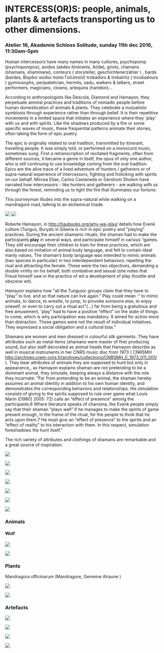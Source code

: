 # INTERCESS(OR)S: people, animals, plants & artefacts transporting us to other dimensions.

### Atelier 16, Akademie Schloss Solitude, sunday 11th dec 2016, 11:30am-5pm

Human intercessors have many names in many cultures, psychopomp (psychopompos), aoidos (aèdes itinérants, Aöde), griots, chamans (shamans, shammane), conteurs ( storyteller,  geschichtenerzähler ) , bards (bardes, Βαρδοί αοιδοι πασα Γαλάταίσ) trobadors & trobairitz ( troubadours   ) gymnosophs, peripatetician, hermits, sadu, walkers & talkers, street performers, magicians, clowns, arlequins (harlekin)...

According to anthropologists like Descola, Diamond and Hamayon, they perpetuate animist practices and traditions of nomadic people before human domestication of animals & plants. They celebrate a mutualistic symbiosis through experience rather than through belief. It is their repetitive movements in a limited space that initiates an experience where they 'play' with us and with spirits. Like the shadows produced by a fire or some specific waves of music, these frequential patterns animate their stories, often taking the form of epic poetry. 

The epic is originally related to oral tradition, transmitted by itinerant, travelling people. It was simply told, or performed on a monocord music, sometimes sung. First a retranscription of recitated fragments, often from different sources, it became a genre in itself, the opus of only one author, who is still continuing to use knowledge coming from the oral tradition. Epics are the alive trace of a lived adventure of hunters / gatherers or of supra-natural experience of intercessors, fighting and frolicking with spirits on our behalf. Mircea Eliae, Carlos Castaneda or Gershom Sholem have narrated how intercessors - like hunters and gatherers - are walking with us through the forest, reminding us to light the fire that illuminates our fortune. 

This journeyman illudes into the supra-natural while walking on a mandragore road, talking to an alchemical triade.

![](/courbet.jpg) ![](/a9ce01494be52ef28924fcba63079e9f.jpg)

Roberte Hamayon, in http://haubooks.org/why-we-play/ details how Evenk culture (Tungus, Buryat) in Siberia is rich in epic poetry and "playing" practices. During the ancient shamanic rituals, the shaman had to make the participants **play** in several ways, and participate himself in various “games. They still encourage their children to train for these practices, which are also based on imitation of animal body language, and felt to contain ideal manly values. The shaman’s body language was intended to mimic animals (two species in particular) in two interdependent behaviors: repelling the rival and attracting the female. These were the two objectives, demanding a double virility on his behalf, both combative and sexual (she notes that Freud himself saw in the practice of wit a development of play (hostile and obscene wit).

Hamayon explains how "all the Tungusic groups claim that they have to “play” to live, and so that nature can live again." Play could mean :" to mimic animals, to dance, to wrestle, to jump, to provoke someone else, to enjoy oneself, or even to carry out a ritual act"(...) far from being a gratuitous and free amusement, 'play" had to have a positive “effect” on the state of things to come, which is why participation was mandatory. It aimed for action more than distraction. These games were not the result of individual initiatives. They expressed a social obligation and a cultural bias."

Shamans are women and men dressed in colourful silk garments. They have attributes such as metal items (shamans were master of fire) producing sound, but also staff decorated as animal heads that Hamayon describe as well in musical instruments in her CNRS music disc from 1973 ( CNRSMH http://archives.crem-cnrs.fr/archives/collections/CNRSMH_E_1973_011_001/ ). They bear attributes of animals they are supposed to hunt but only in appearance,, as Hamayon explains shaman are not pretending to be a dominant animal, they simulate, keeping always a distance with the role they incarnate: "Far from pretending to be an animal, the shaman hereby assumes an animal identity in addition to his own human identity, and demonstrates the corresponding behaviors and relationships. His simulation consists of giving to the spirits supposed to rule over game what Louis Marin ([1980] 2005: 72) calls an “effect of presence” among the participants.6 Where literature speaks of charisma, the Evenk people simply say that their shaman “plays well” if he manages to make the spirits of game present enough, in the frame of the ritual, for the people to think that he acts upon them.7 He must give an “effect of presence” to the spirits and an “effect of reality” to his interaction with them. In this respect, simulation foreshadows the hunt itself."

The rich variety of attributes and clothings of shamans are remarkable and a great source of inspiration.

![](/dsc_6166.jpg)

![](/artefacts.jpg)

![](/fire.jpeg)

![](/tengri-forrest.JPG)

![](/e8e10a7f2c0aacf4805021366f21aadf.jpg)

![](/r2.JPG)

![](/dsc_6148.jpg)

### Animals

#### Wolf

![](/simon_parouty_1.jpg)

![](/99086_lei_30001667photo1dappel_175004607_4.jpg)

### Plants

Mandragora officinarum (Mandragore, Gemeine Alraune )

![](/Tacuinum_Sanitatis_Mandrake_Dog.jpg)

![](/NaplesDioscuridesMandrake.jpg)

### Artefacts

![](/e6fcab2186ecdb476c7e6076b70d3a80a6970dfb.jpg)

![](/music.png)

![](/music2.png)

![](/450ddac649dc85e3ad5692119753cbc8.jpg)
